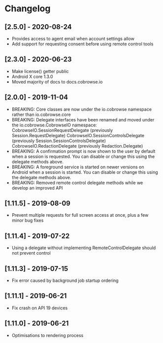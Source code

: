 # Changelog

## [2.5.0] - 2020-08-24
- Provides access to agent email when account settings allow
- Add support for requesting consent before using remote control tools

## [2.3.0] - 2020-06-23
- Make license() getter public
- Android X core 1.3.0
- Moved majority of docs to docs.cobrowse.io

## [2.0.0] - 2019-11-04
- BREAKING: Core classes are now under the io.cobrowse namespace rather than io.cobrowse.core
- BREAKING: Delegate interfaces have been renamed and moved under the io.cobrowse.CobrowseIO namespace:
            CobrowseIO.SessionRequestDelegate   (previously Session.RequestDelegate)
            CobrowseIO.SessionControlsDelegate  (previously Session.SessionControlsDelegate)
            CobrowseIO.RedactionDelegate        (previously Redaction.Delegate)
- BREAKING: A confirmation prompt is now shown to the user by default when a session is requested.
            You can disable or change this using the delegate methods above.
- BREAKING: A foreground service is started on newer versions on Android when a session is started.
            You can disable or change this using the delegate methods above.
- BREAKING: Removed remote control delegate methods while we develop an improved API

## [1.11.5] - 2019-08-09
- Prevent multiple requests for full screen access at once, plus a few minor bug fixes

## [1.11.4] - 2019-07-22
- Using a delegate without implementing RemoteControlDelegate should not prevent control

## [1.11.3] - 2019-07-15
- Fix error caused by background job startup ordering

## [1.11.1] - 2019-06-21
- Fix crash on API 19 devices

## [1.11.0] - 2019-06-21
- Optimisations to rendering process
